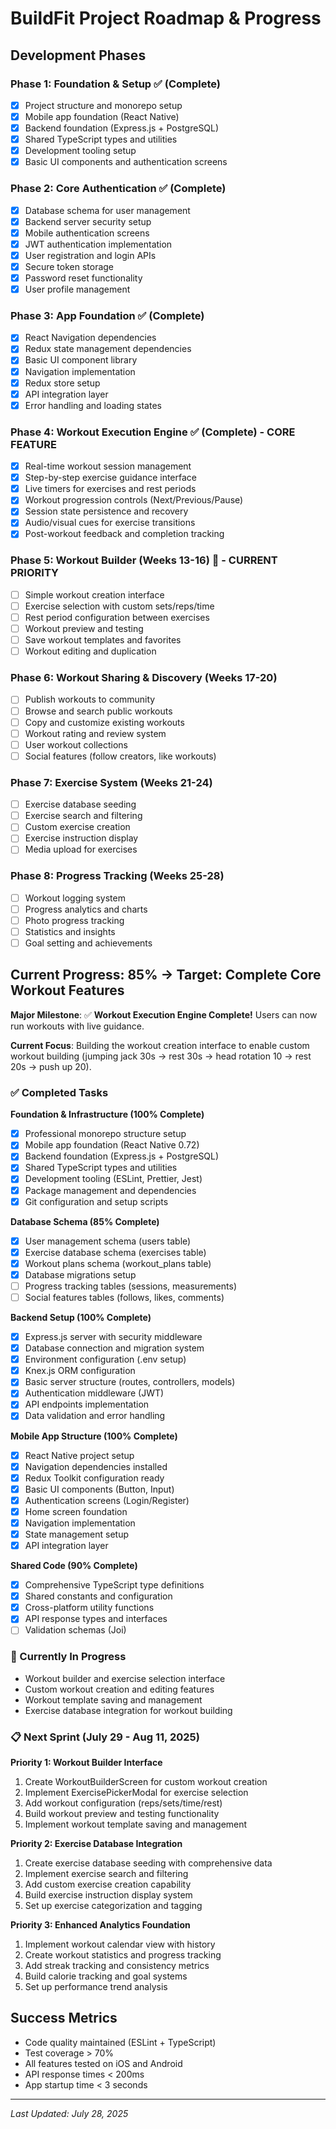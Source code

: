 # BuildFit Project Roadmap & Progress

## Development Phases

### Phase 1: Foundation & Setup ✅ (Complete)
- [x] Project structure and monorepo setup
- [x] Mobile app foundation (React Native)
- [x] Backend foundation (Express.js + PostgreSQL)
- [x] Shared TypeScript types and utilities
- [x] Development tooling setup
- [x] Basic UI components and authentication screens

### Phase 2: Core Authentication ✅ (Complete)
- [x] Database schema for user management
- [x] Backend server security setup
- [x] Mobile authentication screens
- [x] JWT authentication implementation
- [x] User registration and login APIs
- [x] Secure token storage
- [x] Password reset functionality
- [x] User profile management

### Phase 3: App Foundation ✅ (Complete)
- [x] React Navigation dependencies
- [x] Redux state management dependencies  
- [x] Basic UI component library
- [x] Navigation implementation
- [x] Redux store setup
- [x] API integration layer
- [x] Error handling and loading states

### Phase 4: Workout Execution Engine ✅ (Complete) - **CORE FEATURE**
- [x] Real-time workout session management
- [x] Step-by-step exercise guidance interface
- [x] Live timers for exercises and rest periods
- [x] Workout progression controls (Next/Previous/Pause)
- [x] Session state persistence and recovery
- [x] Audio/visual cues for exercise transitions
- [x] Post-workout feedback and completion tracking

### Phase 5: Workout Builder (Weeks 13-16) 🔄 - **CURRENT PRIORITY**
- [ ] Simple workout creation interface
- [ ] Exercise selection with custom sets/reps/time
- [ ] Rest period configuration between exercises
- [ ] Workout preview and testing
- [ ] Save workout templates and favorites
- [ ] Workout editing and duplication

### Phase 6: Workout Sharing & Discovery (Weeks 17-20)
- [ ] Publish workouts to community
- [ ] Browse and search public workouts
- [ ] Copy and customize existing workouts
- [ ] Workout rating and review system
- [ ] User workout collections
- [ ] Social features (follow creators, like workouts)

### Phase 7: Exercise System (Weeks 21-24)
- [ ] Exercise database seeding
- [ ] Exercise search and filtering
- [ ] Custom exercise creation
- [ ] Exercise instruction display
- [ ] Media upload for exercises

### Phase 8: Progress Tracking (Weeks 25-28)
- [ ] Workout logging system
- [ ] Progress analytics and charts
- [ ] Photo progress tracking
- [ ] Statistics and insights
- [ ] Goal setting and achievements

## Current Progress: 85% → Target: Complete Core Workout Features

**Major Milestone**: ✅ **Workout Execution Engine Complete!** Users can now run workouts with live guidance.

**Current Focus**: Building the workout creation interface to enable custom workout building (jumping jack 30s → rest 30s → head rotation 10 → rest 20s → push up 20).

### ✅ Completed Tasks
**Foundation & Infrastructure (100% Complete)**
- [x] Professional monorepo structure setup
- [x] Mobile app foundation (React Native 0.72)
- [x] Backend foundation (Express.js + PostgreSQL)
- [x] Shared TypeScript types and utilities
- [x] Development tooling (ESLint, Prettier, Jest)
- [x] Package management and dependencies
- [x] Git configuration and setup scripts

**Database Schema (85% Complete)**
- [x] User management schema (users table)
- [x] Exercise database schema (exercises table)  
- [x] Workout plans schema (workout_plans table)
- [x] Database migrations setup
- [ ] Progress tracking tables (sessions, measurements)
- [ ] Social features tables (follows, likes, comments)

**Backend Setup (100% Complete)**
- [x] Express.js server with security middleware
- [x] Database connection and migration system
- [x] Environment configuration (.env setup)
- [x] Knex.js ORM configuration
- [x] Basic server structure (routes, controllers, models)
- [x] Authentication middleware (JWT)
- [x] API endpoints implementation
- [x] Data validation and error handling

**Mobile App Structure (100% Complete)**
- [x] React Native project setup
- [x] Navigation dependencies installed
- [x] Redux Toolkit configuration ready
- [x] Basic UI components (Button, Input)
- [x] Authentication screens (Login/Register)
- [x] Home screen foundation
- [x] Navigation implementation
- [x] State management setup
- [x] API integration layer

**Shared Code (90% Complete)**
- [x] Comprehensive TypeScript type definitions
- [x] Shared constants and configuration
- [x] Cross-platform utility functions
- [x] API response types and interfaces
- [ ] Validation schemas (Joi)

### 🔄 Currently In Progress
- Workout builder and exercise selection interface
- Custom workout creation and editing features
- Workout template saving and management
- Exercise database integration for workout building

### 📋 Next Sprint (July 29 - Aug 11, 2025)
**Priority 1: Workout Builder Interface**
1. Create WorkoutBuilderScreen for custom workout creation
2. Implement ExercisePickerModal for exercise selection
3. Add workout configuration (reps/sets/time/rest)
4. Build workout preview and testing functionality
5. Implement workout template saving and management

**Priority 2: Exercise Database Integration**
1. Create exercise database seeding with comprehensive data
2. Implement exercise search and filtering
3. Add custom exercise creation capability
4. Build exercise instruction display system
5. Set up exercise categorization and tagging

**Priority 3: Enhanced Analytics Foundation**
1. Implement workout calendar view with history
2. Create workout statistics and progress tracking
3. Add streak tracking and consistency metrics
4. Build calorie tracking and goal systems
5. Set up performance trend analysis

## Success Metrics
- Code quality maintained (ESLint + TypeScript)
- Test coverage > 70%
- All features tested on iOS and Android
- API response times < 200ms
- App startup time < 3 seconds

---

*Last Updated: July 28, 2025*